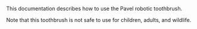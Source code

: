 This documentation describes how to use the Pavel robotic toothbrush.

Note that this toothbrush is not safe to use for children, adults, and wildlife.
